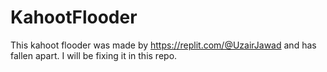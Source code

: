 # KahootFlooder
This kahoot flooder was made by https://replit.com/@UzairJawad and has fallen apart. I will be fixing it in this repo.
